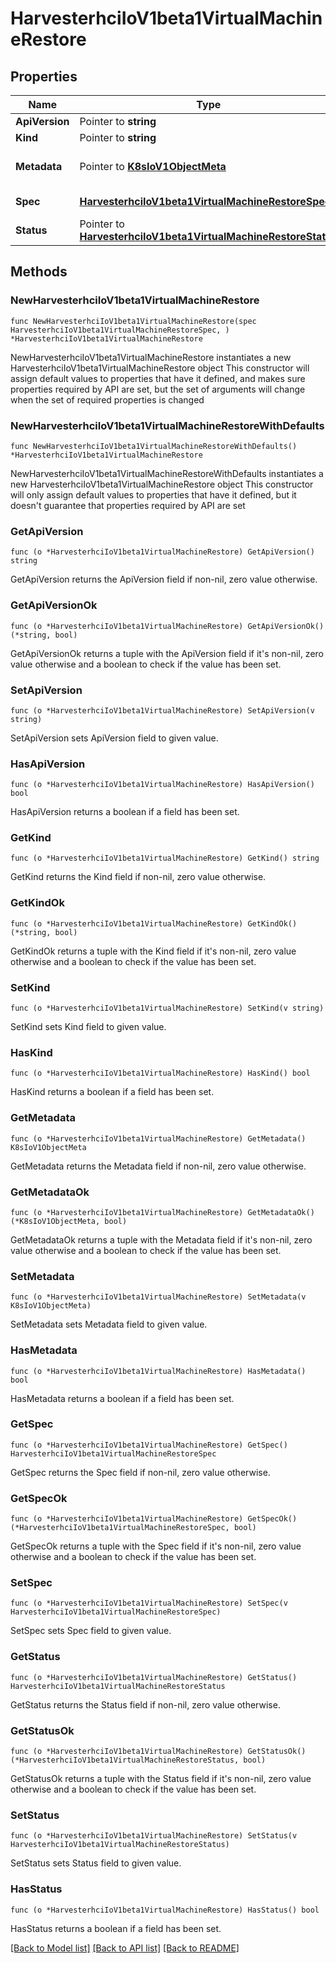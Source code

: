 # HarvesterhciIoV1beta1VirtualMachineRestore

## Properties

Name | Type | Description | Notes
------------ | ------------- | ------------- | -------------
**ApiVersion** | Pointer to **string** |  | [optional] 
**Kind** | Pointer to **string** |  | [optional] 
**Metadata** | Pointer to [**K8sIoV1ObjectMeta**](K8sIoV1ObjectMeta.md) |  | [optional] [default to {}]
**Spec** | [**HarvesterhciIoV1beta1VirtualMachineRestoreSpec**](HarvesterhciIoV1beta1VirtualMachineRestoreSpec.md) |  | [default to {}]
**Status** | Pointer to [**HarvesterhciIoV1beta1VirtualMachineRestoreStatus**](HarvesterhciIoV1beta1VirtualMachineRestoreStatus.md) |  | [optional] 

## Methods

### NewHarvesterhciIoV1beta1VirtualMachineRestore

`func NewHarvesterhciIoV1beta1VirtualMachineRestore(spec HarvesterhciIoV1beta1VirtualMachineRestoreSpec, ) *HarvesterhciIoV1beta1VirtualMachineRestore`

NewHarvesterhciIoV1beta1VirtualMachineRestore instantiates a new HarvesterhciIoV1beta1VirtualMachineRestore object
This constructor will assign default values to properties that have it defined,
and makes sure properties required by API are set, but the set of arguments
will change when the set of required properties is changed

### NewHarvesterhciIoV1beta1VirtualMachineRestoreWithDefaults

`func NewHarvesterhciIoV1beta1VirtualMachineRestoreWithDefaults() *HarvesterhciIoV1beta1VirtualMachineRestore`

NewHarvesterhciIoV1beta1VirtualMachineRestoreWithDefaults instantiates a new HarvesterhciIoV1beta1VirtualMachineRestore object
This constructor will only assign default values to properties that have it defined,
but it doesn't guarantee that properties required by API are set

### GetApiVersion

`func (o *HarvesterhciIoV1beta1VirtualMachineRestore) GetApiVersion() string`

GetApiVersion returns the ApiVersion field if non-nil, zero value otherwise.

### GetApiVersionOk

`func (o *HarvesterhciIoV1beta1VirtualMachineRestore) GetApiVersionOk() (*string, bool)`

GetApiVersionOk returns a tuple with the ApiVersion field if it's non-nil, zero value otherwise
and a boolean to check if the value has been set.

### SetApiVersion

`func (o *HarvesterhciIoV1beta1VirtualMachineRestore) SetApiVersion(v string)`

SetApiVersion sets ApiVersion field to given value.

### HasApiVersion

`func (o *HarvesterhciIoV1beta1VirtualMachineRestore) HasApiVersion() bool`

HasApiVersion returns a boolean if a field has been set.

### GetKind

`func (o *HarvesterhciIoV1beta1VirtualMachineRestore) GetKind() string`

GetKind returns the Kind field if non-nil, zero value otherwise.

### GetKindOk

`func (o *HarvesterhciIoV1beta1VirtualMachineRestore) GetKindOk() (*string, bool)`

GetKindOk returns a tuple with the Kind field if it's non-nil, zero value otherwise
and a boolean to check if the value has been set.

### SetKind

`func (o *HarvesterhciIoV1beta1VirtualMachineRestore) SetKind(v string)`

SetKind sets Kind field to given value.

### HasKind

`func (o *HarvesterhciIoV1beta1VirtualMachineRestore) HasKind() bool`

HasKind returns a boolean if a field has been set.

### GetMetadata

`func (o *HarvesterhciIoV1beta1VirtualMachineRestore) GetMetadata() K8sIoV1ObjectMeta`

GetMetadata returns the Metadata field if non-nil, zero value otherwise.

### GetMetadataOk

`func (o *HarvesterhciIoV1beta1VirtualMachineRestore) GetMetadataOk() (*K8sIoV1ObjectMeta, bool)`

GetMetadataOk returns a tuple with the Metadata field if it's non-nil, zero value otherwise
and a boolean to check if the value has been set.

### SetMetadata

`func (o *HarvesterhciIoV1beta1VirtualMachineRestore) SetMetadata(v K8sIoV1ObjectMeta)`

SetMetadata sets Metadata field to given value.

### HasMetadata

`func (o *HarvesterhciIoV1beta1VirtualMachineRestore) HasMetadata() bool`

HasMetadata returns a boolean if a field has been set.

### GetSpec

`func (o *HarvesterhciIoV1beta1VirtualMachineRestore) GetSpec() HarvesterhciIoV1beta1VirtualMachineRestoreSpec`

GetSpec returns the Spec field if non-nil, zero value otherwise.

### GetSpecOk

`func (o *HarvesterhciIoV1beta1VirtualMachineRestore) GetSpecOk() (*HarvesterhciIoV1beta1VirtualMachineRestoreSpec, bool)`

GetSpecOk returns a tuple with the Spec field if it's non-nil, zero value otherwise
and a boolean to check if the value has been set.

### SetSpec

`func (o *HarvesterhciIoV1beta1VirtualMachineRestore) SetSpec(v HarvesterhciIoV1beta1VirtualMachineRestoreSpec)`

SetSpec sets Spec field to given value.


### GetStatus

`func (o *HarvesterhciIoV1beta1VirtualMachineRestore) GetStatus() HarvesterhciIoV1beta1VirtualMachineRestoreStatus`

GetStatus returns the Status field if non-nil, zero value otherwise.

### GetStatusOk

`func (o *HarvesterhciIoV1beta1VirtualMachineRestore) GetStatusOk() (*HarvesterhciIoV1beta1VirtualMachineRestoreStatus, bool)`

GetStatusOk returns a tuple with the Status field if it's non-nil, zero value otherwise
and a boolean to check if the value has been set.

### SetStatus

`func (o *HarvesterhciIoV1beta1VirtualMachineRestore) SetStatus(v HarvesterhciIoV1beta1VirtualMachineRestoreStatus)`

SetStatus sets Status field to given value.

### HasStatus

`func (o *HarvesterhciIoV1beta1VirtualMachineRestore) HasStatus() bool`

HasStatus returns a boolean if a field has been set.


[[Back to Model list]](../README.md#documentation-for-models) [[Back to API list]](../README.md#documentation-for-api-endpoints) [[Back to README]](../README.md)


